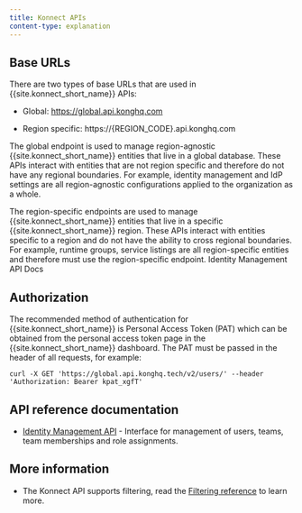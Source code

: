 ```yaml
---
title: Konnect APIs
content-type: explanation
---
```


## Base URLs

There are two types of base URLs that are used in {{site.konnect_short_name}} APIs:

* Global: https://global.api.konghq.com 

* Region specific: https://{REGION_CODE}.api.konghq.com

The global endpoint is used to manage region-agnostic {{site.konnect_short_name}} entities that live in a global database. These APIs interact with entities that are not region specific and therefore do not have any regional boundaries. For example, identity management and IdP settings are all region-agnostic configurations applied to the organization as a whole.

The region-specific endpoints are used to manage {{site.konnect_short_name}} entities that live in a specific {{site.konnect_short_name}} region. These APIs interact with entities specific to a region and do not have the ability to cross regional boundaries. For example, runtime groups, service listings are all region-specific entities and therefore must use the region-specific endpoint.
Identity Management API Docs

## Authorization

The recommended method of authentication for {{site.konnect_short_name}} is Personal Access Token (PAT) which can be obtained from the personal access token page in the {{site.konnect_short_name}} dashboard. The PAT must be passed in the header of all requests, for example: 

`curl -X GET 'https://global.api.konghq.tech/v2/users/' --header 'Authorization: Bearer kpat_xgfT'`


## API reference documentation

* [Identity Management API](/konnect/identity-management-api/) - Interface for management of users, teams, team memberships and role assignments.



## More information

* The Konnect API supports filtering, read the [Filtering reference](/konnect/api/filtering/) to learn more.